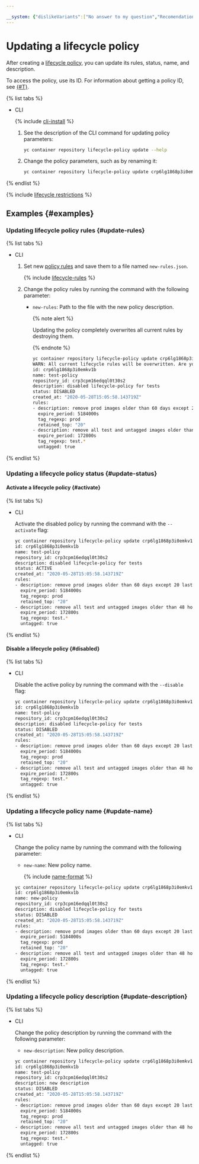 ```yaml
---

__system: {"dislikeVariants":["No answer to my question","Recomendations didn't help","The content doesn't match title","Other"]}
---
```

# Updating a lifecycle policy

After creating a [lifecycle policy](../../concepts/lifecycle-policy.md), you can update its rules, status, name, and description.

To access the policy, use its ID. For information about getting a policy ID, see [{#T}](lifecycle-policy-list.md).

{% list tabs %}

- CLI

  {% include [cli-install](../../../_includes/cli-install.md) %}

  1. See the description of the CLI command for updating policy parameters:

     ```bash
     yc container repository lifecycle-policy update --help
     ```

  1. Change the policy parameters, such as by renaming it:

     ```bash
     yc container repository lifecycle-policy update crp6lg1868p3i0emkv1b --new-name new-policy
     ```

{% endlist %}

{% include [lifecycle restrictions](../../../_includes/container-registry/lifecycle-restrictions.md) %}

## Examples {#examples}

### Updating lifecycle policy rules {#update-rules}

{% list tabs %}

- CLI

  1. Set new [policy rules](../../concepts/lifecycle-policy.md#lifecycle-rules) and save them to a file named `new-rules.json`.

     {% include [lifecycle-rules](../../../_includes/container-registry/lifecycle-rules.md) %}

  1. Change the policy rules by running the command with the following parameter:

     * `new-rules`: Path to the file with the new policy description.

       {% note alert %}

       Updating the policy completely overwrites all current rules by destroying them.

       {% endnote %}

       ```bash
       yc container repository lifecycle-policy update crp6lg1868p3i0emkv1b --new-rules ./new-rules.json
       WARN: All current lifecycle rules will be overwritten. Are you sure?[y/N] y
       id: crp6lg1868p3i0emkv1b
       name: test-policy
       repository_id: crp3cpm16edqql0t30s2
       description: disabled lifecycle-policy for tests
       status: DISABLED
       created_at: "2020-05-28T15:05:58.143719Z"
       rules:
       - description: remove prod images older than 60 days except 20 last ones
         expire_period: 5184000s
         tag_regexp: prod
         retained_top: "20"
       - description: remove all test and untagged images older than 48 hours
         expire_period: 172800s
         tag_regexp: test.*
         untagged: true
       ```

{% endlist %}

### Updating a lifecycle policy status {#update-status}

#### Activate a lifecycle policy {#activate}

{% list tabs %}

- CLI

  Activate the disabled policy by running the command with the `--activate` flag:

  ```bash
  yc container repository lifecycle-policy update crp6lg1868p3i0emkv1b --activate
  id: crp6lg1868p3i0emkv1b
  name: test-policy
  repository_id: crp3cpm16edqql0t30s2
  description: disabled lifecycle-policy for tests
  status: ACTIVE
  created_at: "2020-05-28T15:05:58.143719Z"
  rules:
  - description: remove prod images older than 60 days except 20 last ones
    expire_period: 5184000s
    tag_regexp: prod
    retained_top: "20"
  - description: remove all test and untagged images older than 48 hours
    expire_period: 172800s
    tag_regexp: test.*
    untagged: true
  ```

{% endlist %}

#### Disable a lifecycle policy {#disabled}

{% list tabs %}

- CLI

  Disable the active policy by running the command with the `--disable` flag:

  ```bash
  yc container repository lifecycle-policy update crp6lg1868p3i0emkv1b --disable
  id: crp6lg1868p3i0emkv1b
  name: test-policy
  repository_id: crp3cpm16edqql0t30s2
  description: disabled lifecycle-policy for tests
  status: DISABLED
  created_at: "2020-05-28T15:05:58.143719Z"
  rules:
  - description: remove prod images older than 60 days except 20 last ones
    expire_period: 5184000s
    tag_regexp: prod
    retained_top: "20"
  - description: remove all test and untagged images older than 48 hours
    expire_period: 172800s
    tag_regexp: test.*
    untagged: true
  ```

{% endlist %}

### Updating a lifecycle policy name {#update-name}

{% list tabs %}

- CLI

  Change the policy name by running the command with the following parameter:
  * `new-name`: New policy name.

    {% include [name-format](../../../_includes/name-format.md) %}

  ```bash
  yc container repository lifecycle-policy update crp6lg1868p3i0emkv1b --new-name new-policy
  id: crp6lg1868p3i0emkv1b
  name: new-policy
  repository_id: crp3cpm16edqql0t30s2
  description: disabled lifecycle-policy for tests
  status: DISABLED
  created_at: "2020-05-28T15:05:58.143719Z"
  rules:
  - description: remove prod images older than 60 days except 20 last ones
    expire_period: 5184000s
    tag_regexp: prod
    retained_top: "20"
  - description: remove all test and untagged images older than 48 hours
    expire_period: 172800s
    tag_regexp: test.*
    untagged: true
  ```

{% endlist %}

### Updating a lifecycle policy description {#update-description}

{% list tabs %}

- CLI

  Change the policy description by running the command with the following parameter:
  * `new-description`: New policy description.

  ```bash
  yc container repository lifecycle-policy update crp6lg1868p3i0emkv1b --new-description "new description"
  id: crp6lg1868p3i0emkv1b
  name: test-policy
  repository_id: crp3cpm16edqql0t30s2
  description: new description
  status: DISABLED
  created_at: "2020-05-28T15:05:58.143719Z"
  rules:
  - description: remove prod images older than 60 days except 20 last ones
    expire_period: 5184000s
    tag_regexp: prod
    retained_top: "20"
  - description: remove all test and untagged images older than 48 hours
    expire_period: 172800s
    tag_regexp: test.*
    untagged: true
  ```

{% endlist %}
